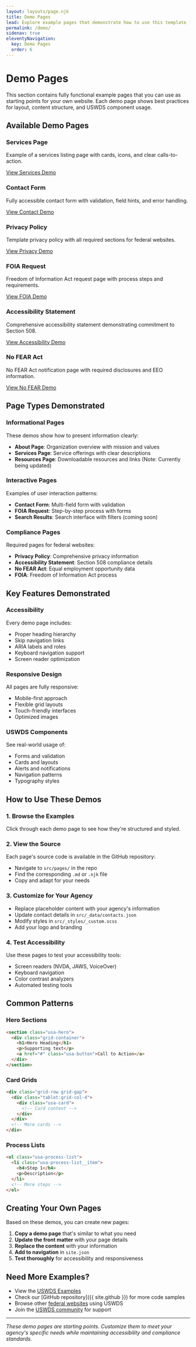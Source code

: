 ```yaml
---
layout: layouts/page.njk
title: Demo Pages
lead: Explore example pages that demonstrate how to use this template for common government website needs.
permalink: /demo/
sidenav: true
eleventyNavigation:
  key: Demo Pages
  order: 6
---
```


# Demo Pages

This section contains fully functional example pages that you can use as starting points for your own website. Each demo page shows best practices for layout, content structure, and USWDS component usage.

## Available Demo Pages

<div class="grid-row grid-gap margin-top-4">
  <div class="tablet:grid-col-6">
    <div class="usa-card">
      <div class="usa-card__container">
        <div class="usa-card__header">
          <h3 class="usa-card__heading">Services Page</h3>
        </div>
        <div class="usa-card__body">
          <p>Example of a services listing page with cards, icons, and clear calls-to-action.</p>
        </div>
        <div class="usa-card__footer">
          <a href="/services/" class="usa-button usa-button--outline">View Services Demo</a>
        </div>
      </div>
    </div>
  </div>
  
  <div class="tablet:grid-col-6">
    <div class="usa-card">
      <div class="usa-card__container">
        <div class="usa-card__header">
          <h3 class="usa-card__heading">Contact Form</h3>
        </div>
        <div class="usa-card__body">
          <p>Fully accessible contact form with validation, field hints, and error handling.</p>
        </div>
        <div class="usa-card__footer">
          <a href="/contact/" class="usa-button usa-button--outline">View Contact Demo</a>
        </div>
      </div>
    </div>
  </div>
</div>

<div class="grid-row grid-gap margin-top-2">
  <div class="tablet:grid-col-6">
    <div class="usa-card">
      <div class="usa-card__container">
        <div class="usa-card__header">
          <h3 class="usa-card__heading">Privacy Policy</h3>
        </div>
        <div class="usa-card__body">
          <p>Template privacy policy with all required sections for federal websites.</p>
        </div>
        <div class="usa-card__footer">
          <a href="/privacy/" class="usa-button usa-button--outline">View Privacy Demo</a>
        </div>
      </div>
    </div>
  </div>
  
  <div class="tablet:grid-col-6">
    <div class="usa-card">
      <div class="usa-card__container">
        <div class="usa-card__header">
          <h3 class="usa-card__heading">FOIA Request</h3>
        </div>
        <div class="usa-card__body">
          <p>Freedom of Information Act request page with process steps and requirements.</p>
        </div>
        <div class="usa-card__footer">
          <a href="/foia/" class="usa-button usa-button--outline">View FOIA Demo</a>
        </div>
      </div>
    </div>
  </div>
</div>

<div class="grid-row grid-gap margin-top-2">
  <div class="tablet:grid-col-6">
    <div class="usa-card">
      <div class="usa-card__container">
        <div class="usa-card__header">
          <h3 class="usa-card__heading">Accessibility Statement</h3>
        </div>
        <div class="usa-card__body">
          <p>Comprehensive accessibility statement demonstrating commitment to Section 508.</p>
        </div>
        <div class="usa-card__footer">
          <a href="/accessibility/" class="usa-button usa-button--outline">View Accessibility Demo</a>
        </div>
      </div>
    </div>
  </div>
  
  <div class="tablet:grid-col-6">
    <div class="usa-card">
      <div class="usa-card__container">
        <div class="usa-card__header">
          <h3 class="usa-card__heading">No FEAR Act</h3>
        </div>
        <div class="usa-card__body">
          <p>No FEAR Act notification page with required disclosures and EEO information.</p>
        </div>
        <div class="usa-card__footer">
          <a href="/no-fear-act/" class="usa-button usa-button--outline">View No FEAR Demo</a>
        </div>
      </div>
    </div>
  </div>
</div>

## Page Types Demonstrated

### Informational Pages
These demos show how to present information clearly:
- **About Page**: Organization overview with mission and values
- **Services Page**: Service offerings with clear descriptions
- **Resources Page**: Downloadable resources and links (Note: Currently being updated)

### Interactive Pages
Examples of user interaction patterns:
- **Contact Form**: Multi-field form with validation
- **FOIA Request**: Step-by-step process with forms
- **Search Results**: Search interface with filters (coming soon)

### Compliance Pages
Required pages for federal websites:
- **Privacy Policy**: Comprehensive privacy information
- **Accessibility Statement**: Section 508 compliance details
- **No FEAR Act**: Equal employment opportunity data
- **FOIA**: Freedom of Information Act process

## Key Features Demonstrated

### Accessibility
Every demo page includes:
- Proper heading hierarchy
- Skip navigation links
- ARIA labels and roles
- Keyboard navigation support
- Screen reader optimization

### Responsive Design
All pages are fully responsive:
- Mobile-first approach
- Flexible grid layouts
- Touch-friendly interfaces
- Optimized images

### USWDS Components
See real-world usage of:
- Forms and validation
- Cards and layouts
- Alerts and notifications
- Navigation patterns
- Typography styles

## How to Use These Demos

### 1. Browse the Examples
Click through each demo page to see how they're structured and styled.

### 2. View the Source
Each page's source code is available in the GitHub repository:
- Navigate to `src/pages/` in the repo
- Find the corresponding `.md` or `.njk` file
- Copy and adapt for your needs

### 3. Customize for Your Agency
- Replace placeholder content with your agency's information
- Update contact details in `src/_data/contacts.json`
- Modify styles in `src/_styles/_custom.scss`
- Add your logo and branding

### 4. Test Accessibility
Use these pages to test your accessibility tools:
- Screen readers (NVDA, JAWS, VoiceOver)
- Keyboard navigation
- Color contrast analyzers
- Automated testing tools

## Common Patterns

### Hero Sections
```html
<section class="usa-hero">
  <div class="grid-container">
    <h1>Hero Heading</h1>
    <p>Supporting text</p>
    <a href="#" class="usa-button">Call to Action</a>
  </div>
</section>
```

### Card Grids
```html
<div class="grid-row grid-gap">
  <div class="tablet:grid-col-4">
    <div class="usa-card">
      <!-- Card content -->
    </div>
  </div>
  <!-- More cards -->
</div>
```

### Process Lists
```html
<ol class="usa-process-list">
  <li class="usa-process-list__item">
    <h4>Step 1</h4>
    <p>Description</p>
  </li>
  <!-- More steps -->
</ol>
```

## Creating Your Own Pages

Based on these demos, you can create new pages:

1. **Copy a demo page** that's similar to what you need
2. **Update the front matter** with your page details
3. **Replace the content** with your information
4. **Add to navigation** in `site.json`
5. **Test thoroughly** for accessibility and responsiveness

## Need More Examples?

- View the [USWDS Examples](https://designsystem.digital.gov/templates/)
- Check our [GitHub repository]({{ site.github }}) for more code samples
- Browse other [federal websites](https://analytics.usa.gov/) using USWDS
- Join the [USWDS community](https://designsystem.digital.gov/about/community/) for support

---

*These demo pages are starting points. Customize them to meet your agency's specific needs while maintaining accessibility and compliance standards.*